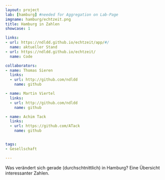 ```yaml
---
layout: project
lab: [hamburg] #needed for Aggregation on Lab-Page
imgname: hamburg/echtzeit.png
title: Hamburg in Zahlen
showcase: 1

links:
- url: https://ndldd.github.io/echtzeit/app/#/
  name: aktueller Stand
- url: https://ndldd.github.io/echtzeit/
  name: Code

collaborators:
- name: Thomas Sieren
  links:
  - url: http://github.com/ndldd
    name: github

- name: Martin Viertel
  links:
  - url: http://github.com/ndldd
    name: github

- name: Achim Tack
  links:
  - url: https://github.com/ATack
    name: github


tags:
- Gesellschaft

---
```


Was verändert sich gerade (durchschtnittlich) in Hamburg? Eine Übersicht interessanter Zahlen.
